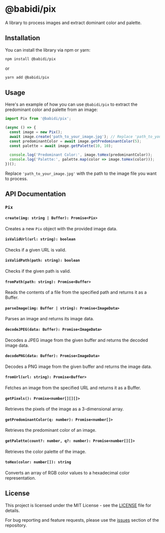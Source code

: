 # @babidi/pix

A library to process images and extract dominant color and palette.

## Installation

You can install the library via npm or yarn:

```bash
npm install @babidi/pix
```

or

```bash
yarn add @babidi/pix
```

## Usage

Here's an example of how you can use `@babidi/pix` to extract the predominant color and palette from an image:

```javascript
import Pix from '@babidi/pix';

(async () => {
  const image = new Pix();
  await image.create('path_to_your_image.jpg'); // Replace 'path_to_your_image.jpg' with the path to your image file
  const predominantColor = await image.getPredominantColor(5);
  const palette = await image.getPalette(10, 10);
  
  console.log('Predominant Color:', image.toHex(predominantColor));
  console.log('Palette:', palette.map(color => image.toHex(color)));
})();
```

Replace `'path_to_your_image.jpg'` with the path to the image file you want to process.

## API Documentation

### `Pix`

#### `create(img: string | Buffer): Promise<Pix>`

Creates a new `Pix` object with the provided image data.

#### `isValidUrl(url: string): boolean`

Checks if a given URL is valid.

#### `isValidPath(path: string): boolean`

Checks if the given path is valid.

#### `fromPath(path: string): Promise<Buffer>`

Reads the contents of a file from the specified path and returns it as a Buffer.

#### `parseImage(img: Buffer | string): Promise<ImageData>`

Parses an image and returns its image data.

#### `decodeJPEG(data: Buffer): Promise<ImageData>`

Decodes a JPEG image from the given buffer and returns the decoded image data.

#### `decodePNG(data: Buffer): Promise<ImageData>`

Decodes a PNG image from the given buffer and returns the image data.

#### `fromUrl(url: string): Promise<Buffer>`

Fetches an image from the specified URL and returns it as a Buffer.

#### `getPixels(): Promise<number[][][]>`

Retrieves the pixels of the image as a 3-dimensional array.

#### `getPredominantColor(q: number): Promise<number[]>`

Retrieves the predominant color of an image.

#### `getPalette(count?: number, q?: number): Promise<number[][]>`

Retrieves the color palette of the image.

#### `toHex(color: number[]): string`

Converts an array of RGB color values to a hexadecimal color representation.

## License

This project is licensed under the MIT License - see the [LICENSE](LICENSE) file for details.

For bug reporting and feature requests, please use the [issues](https://github.com/valentin-marquez/pix/issues) section of the repository.